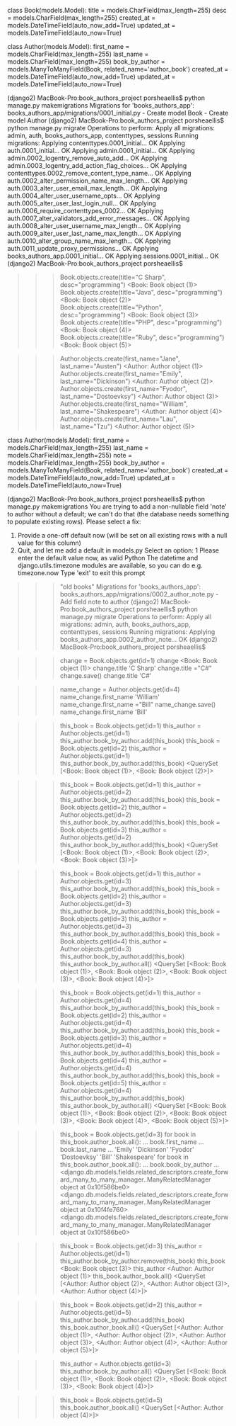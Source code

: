  <!-- Create the Book class model   -->
class Book(models.Model):
    title = models.CharField(max_length=255)
    desc = models.CharField(max_length=255)
    created_at = models.DateTimeField(auto_now_add=True)
    updated_at = models.DateTimeField(auto_now=True)

 <!-- Create the Author class model   -->
class Author(models.Model):
    first_name = models.CharField(max_length=255)
    last_name = models.CharField(max_length=255)
    book_by_author = models.ManyToManyField(Book, related_name='author_book')
    created_at = models.DateTimeField(auto_now_add=True)
    updated_at = models.DateTimeField(auto_now=True)

 <!-- Create and run the migration files to create the tables in your database   -->
(django2) MacBook-Pro:book_authors_project porsheaellis$  python manage.py makemigrations
Migrations for 'books_authors_app':
  books_authors_app/migrations/0001_initial.py
    - Create model Book
    - Create model Author
(django2) MacBook-Pro:book_authors_project porsheaellis$ python manage.py migrate
Operations to perform:
  Apply all migrations: admin, auth, books_authors_app, contenttypes, sessions
Running migrations:
  Applying contenttypes.0001_initial... OK
  Applying auth.0001_initial... OK
  Applying admin.0001_initial... OK
  Applying admin.0002_logentry_remove_auto_add... OK
  Applying admin.0003_logentry_add_action_flag_choices... OK
  Applying contenttypes.0002_remove_content_type_name... OK
  Applying auth.0002_alter_permission_name_max_length... OK
  Applying auth.0003_alter_user_email_max_length... OK
  Applying auth.0004_alter_user_username_opts... OK
  Applying auth.0005_alter_user_last_login_null... OK
  Applying auth.0006_require_contenttypes_0002... OK
  Applying auth.0007_alter_validators_add_error_messages... OK
  Applying auth.0008_alter_user_username_max_length... OK
  Applying auth.0009_alter_user_last_name_max_length... OK
  Applying auth.0010_alter_group_name_max_length... OK
  Applying auth.0011_update_proxy_permissions... OK
  Applying books_authors_app.0001_initial... OK
  Applying sessions.0001_initial... OK
(django2) MacBook-Pro:book_authors_project porsheaellis$ 


 <!-- Query: Create 5 books with the following names: C Sharp, Java, Python, PHP, Ruby   -->
 >>> Book.objects.create(title="C Sharp", desc="programming")
<Book: Book object (1)>
>>> Book.objects.create(title="Java", desc="programming")
<Book: Book object (2)>
>>> Book.objects.create(title="Python", desc="programming")
<Book: Book object (3)>
>>> Book.objects.create(title="PHP", desc="programming")
<Book: Book object (4)>
>>> Book.objects.create(title="Ruby", desc="programming")
<Book: Book object (5)>

 <!-- Query: Create 5 different authors: Jane Austen, Emily Dickinson, Fyodor Dostoevksy, William Shakespeare, Lau Tzu  -->

>>> Author.objects.create(first_name="Jane", last_name="Austen")
<Author: Author object (1)>
>>> Author.objects.create(first_name="Emily", last_name="Dickinson")
<Author: Author object (2)>
>>> Author.objects.create(first_name="Fyodor", last_name="Dostoevksy")
<Author: Author object (3)>
>>> Author.objects.create(first_name="William", last_name="Shakespeare")
<Author: Author object (4)>
>>> Author.objects.create(first_name="Lau", last_name="Tzu")
<Author: Author object (5)>

 <!-- Add a new text field in the authors table called 'notes'.  -->
class Author(models.Model):
    first_name = models.CharField(max_length=255)
    last_name = models.CharField(max_length=255)
    note = models.CharField(max_length=255)
    book_by_author = models.ManyToManyField(Book, related_name='author_book')
    created_at = models.DateTimeField(auto_now_add=True)
    updated_at = models.DateTimeField(auto_now=True)

 <!-- Create and run the migration files to update the table in your database.  -->
(django2) MacBook-Pro:book_authors_project porsheaellis$  python manage.py makemigrations
You are trying to add a non-nullable field 'note' to author without a default; we can't do that (the database needs something to populate existing rows).
Please select a fix:
 1) Provide a one-off default now (will be set on all existing rows with a null value for this column)
 2) Quit, and let me add a default in models.py
Select an option: 1
Please enter the default value now, as valid Python
The datetime and django.utils.timezone modules are available, so you can do e.g. timezone.now
Type 'exit' to exit this prompt
>>> "old books"
Migrations for 'books_authors_app':
  books_authors_app/migrations/0002_author_note.py
    - Add field note to author
(django2) MacBook-Pro:book_authors_project porsheaellis$ python manage.py migrate
Operations to perform:
  Apply all migrations: admin, auth, books_authors_app, contenttypes, sessions
Running migrations:
  Applying books_authors_app.0002_author_note... OK
(django2) MacBook-Pro:book_authors_project porsheaellis$ 

 <!-- Query: Change the name of the C Sharp book to C#   -->
>>> change = Book.objects.get(id=1)
>>> change
<Book: Book object (1)>
>>> change.title
'C Sharp'
>>> change.title ="C#"
>>> change.save()
>>> change.title
'C#'

 <!-- Query: Change the first name of the 4th author to Bill   -->
 
>>> name_change = Author.objects.get(id=4)
>>> name_change.first_name
'William'
>>> name_change.first_name ="Bill"
>>> name_change.save()
>>> name_change.first_name
'Bill'

 <!-- Query: Assign the first author to the first 2 books  -->
>>> this_book = Book.objects.get(id=1)
>>> this_author = Author.objects.get(id=1)
>>> this_author.book_by_author.add(this_book)
>>> this_book = Book.objects.get(id=2)
>>> this_author = Author.objects.get(id=1)
>>> this_author.book_by_author.add(this_book)
<QuerySet [<Book: Book object (1)>, <Book: Book object (2)>]>

 <!-- Query: Assign the second author to the first 3 books   -->
>>> this_book = Book.objects.get(id=1)
>>> this_author = Author.objects.get(id=2)
>>> this_author.book_by_author.add(this_book)
>>> this_book = Book.objects.get(id=2)
>>> this_author = Author.objects.get(id=2)
>>> this_author.book_by_author.add(this_book)
>>> this_book = Book.objects.get(id=3)
>>> this_author = Author.objects.get(id=2)
>>> this_author.book_by_author.add(this_book)
<QuerySet [<Book: Book object (1)>, <Book: Book object (2)>, <Book: Book object (3)>]>

 <!-- Query: Assign the third author to the first 4 books  -->
>>> this_book = Book.objects.get(id=1)
>>> this_author = Author.objects.get(id=3)
>>> this_author.book_by_author.add(this_book)
>>> this_book = Book.objects.get(id=2)
>>> this_author = Author.objects.get(id=3)
>>> this_author.book_by_author.add(this_book)
>>> this_book = Book.objects.get(id=3)
>>> this_author = Author.objects.get(id=3)
>>> this_author.book_by_author.add(this_book)
>>> this_book = Book.objects.get(id=4)
>>> this_author = Author.objects.get(id=3)
>>> this_author.book_by_author.add(this_book)
>>> this_author.book_by_author.all()
<QuerySet [<Book: Book object (1)>, <Book: Book object (2)>, <Book: Book object (3)>, <Book: Book object (4)>]>

 <!-- Query: Assign the fourth author to the first 5 books (or in other words, all the books)  -->
>>> this_book = Book.objects.get(id=1)
>>> this_author = Author.objects.get(id=4)
>>> this_author.book_by_author.add(this_book)
>>> this_book = Book.objects.get(id=2)
>>> this_author = Author.objects.get(id=4)
>>> this_author.book_by_author.add(this_book)
>>> this_book = Book.objects.get(id=3)
>>> this_author = Author.objects.get(id=4)
>>> this_author.book_by_author.add(this_book)
>>> this_book = Book.objects.get(id=4)
>>> this_author = Author.objects.get(id=4)
>>> this_author.book_by_author.add(this_book)
>>> this_book = Book.objects.get(id=5)
>>> this_author = Author.objects.get(id=4)
>>> this_author.book_by_author.add(this_book)
>>> this_author.book_by_author.all()
<QuerySet [<Book: Book object (1)>, <Book: Book object (2)>, <Book: Book object (3)>, <Book: Book object (4)>, <Book: Book object (5)>]>

 <!-- Query: Retrieve all the authors for the 3rd book   -->
>>> this_book = Book.objects.get(id=3)
>>> for book in this_book.author_book.all():
...     book.first_name
...     book.last_name
... 
'Emily'
'Dickinson'
'Fyodor'
'Dostoevksy'
'Bill'
'Shakespeare'
>>> for book in this_book.author_book.all():
...     book.book_by_author
... 
<django.db.models.fields.related_descriptors.create_forward_many_to_many_manager.<locals>.ManyRelatedManager object at 0x10f586be0>
<django.db.models.fields.related_descriptors.create_forward_many_to_many_manager.<locals>.ManyRelatedManager object at 0x10f4fe760>
<django.db.models.fields.related_descriptors.create_forward_many_to_many_manager.<locals>.ManyRelatedManager object at 0x10f586be0>

 <!-- Query: Remove the first author of the 3rd book   -->
 >>> this_book = Book.objects.get(id=3)
>>> this_author = Author.objects.get(id=1)
>>> this_author.book_by_author.remove(this_book)
 >>> this_book
<Book: Book object (3)>
>>> this_author
<Author: Author object (1)>
>>> this_book.author_book.all()
<QuerySet [<Author: Author object (2)>, <Author: Author object (3)>, <Author: Author object (4)>]>
>>> 

 <!-- Query: Add the 5th author as one of the authors of the 2nd book  -->
>>> this_book = Book.objects.get(id=2)
>>> this_author = Author.objects.get(id=5)
>>> this_author.book_by_author.add(this_book)
>>> this_book.author_book.all()
<QuerySet [<Author: Author object (1)>, <Author: Author object (2)>, <Author: Author object (3)>, <Author: Author object (4)>, <Author: Author object (5)>]>

 <!-- Query: Find all the books that the 3rd author is part of   -->

>>> this_author = Author.objects.get(id=3)
>>> this_author.book_by_author.all()
<QuerySet [<Book: Book object (1)>, <Book: Book object (2)>, <Book: Book object (3)>, <Book: Book object (4)>]>

 <!-- Query: Find all the authors that contributed to the 5th book   -->
>>> this_book = Book.objects.get(id=5)
>>> this_book.author_book.all()
<QuerySet [<Author: Author object (4)>]>